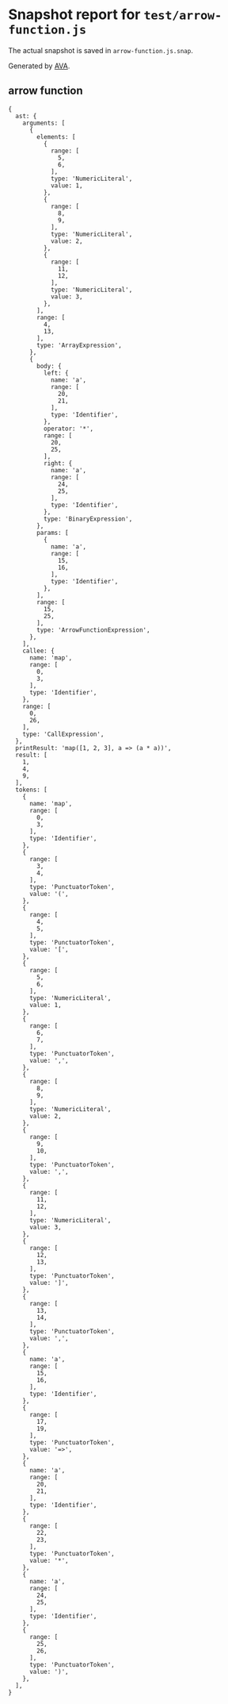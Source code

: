 # Snapshot report for `test/arrow-function.js`

The actual snapshot is saved in `arrow-function.js.snap`.

Generated by [AVA](https://ava.li).

## arrow function

    {
      ast: {
        arguments: [
          {
            elements: [
              {
                range: [
                  5,
                  6,
                ],
                type: 'NumericLiteral',
                value: 1,
              },
              {
                range: [
                  8,
                  9,
                ],
                type: 'NumericLiteral',
                value: 2,
              },
              {
                range: [
                  11,
                  12,
                ],
                type: 'NumericLiteral',
                value: 3,
              },
            ],
            range: [
              4,
              13,
            ],
            type: 'ArrayExpression',
          },
          {
            body: {
              left: {
                name: 'a',
                range: [
                  20,
                  21,
                ],
                type: 'Identifier',
              },
              operator: '*',
              range: [
                20,
                25,
              ],
              right: {
                name: 'a',
                range: [
                  24,
                  25,
                ],
                type: 'Identifier',
              },
              type: 'BinaryExpression',
            },
            params: [
              {
                name: 'a',
                range: [
                  15,
                  16,
                ],
                type: 'Identifier',
              },
            ],
            range: [
              15,
              25,
            ],
            type: 'ArrowFunctionExpression',
          },
        ],
        callee: {
          name: 'map',
          range: [
            0,
            3,
          ],
          type: 'Identifier',
        },
        range: [
          0,
          26,
        ],
        type: 'CallExpression',
      },
      printResult: 'map([1, 2, 3], a => (a * a))',
      result: [
        1,
        4,
        9,
      ],
      tokens: [
        {
          name: 'map',
          range: [
            0,
            3,
          ],
          type: 'Identifier',
        },
        {
          range: [
            3,
            4,
          ],
          type: 'PunctuatorToken',
          value: '(',
        },
        {
          range: [
            4,
            5,
          ],
          type: 'PunctuatorToken',
          value: '[',
        },
        {
          range: [
            5,
            6,
          ],
          type: 'NumericLiteral',
          value: 1,
        },
        {
          range: [
            6,
            7,
          ],
          type: 'PunctuatorToken',
          value: ',',
        },
        {
          range: [
            8,
            9,
          ],
          type: 'NumericLiteral',
          value: 2,
        },
        {
          range: [
            9,
            10,
          ],
          type: 'PunctuatorToken',
          value: ',',
        },
        {
          range: [
            11,
            12,
          ],
          type: 'NumericLiteral',
          value: 3,
        },
        {
          range: [
            12,
            13,
          ],
          type: 'PunctuatorToken',
          value: ']',
        },
        {
          range: [
            13,
            14,
          ],
          type: 'PunctuatorToken',
          value: ',',
        },
        {
          name: 'a',
          range: [
            15,
            16,
          ],
          type: 'Identifier',
        },
        {
          range: [
            17,
            19,
          ],
          type: 'PunctuatorToken',
          value: '=>',
        },
        {
          name: 'a',
          range: [
            20,
            21,
          ],
          type: 'Identifier',
        },
        {
          range: [
            22,
            23,
          ],
          type: 'PunctuatorToken',
          value: '*',
        },
        {
          name: 'a',
          range: [
            24,
            25,
          ],
          type: 'Identifier',
        },
        {
          range: [
            25,
            26,
          ],
          type: 'PunctuatorToken',
          value: ')',
        },
      ],
    }
